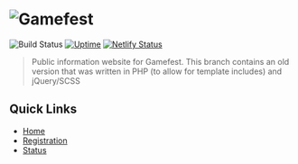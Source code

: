 # ![Gamefest](https://i.imgur.com/yHj9dHw.png)

![Build Status](https://travis-ci.org/gamefest/gamefest.gg.svg?branch=2018) [![Uptime](https://img.shields.io/uptimerobot/ratio/7/m783061174-5895f5de260c10bfde45892d.svg)](https://status.gamefest.gg) [![Netlify Status](https://api.netlify.com/api/v1/badges/41ccad3c-9e89-48c1-b7db-a91f07cedc9f/deploy-status)](https://app.netlify.com/sites/gamefest/deploys)

> Public information website for Gamefest. This branch contains an old version that was written in PHP (to allow for template includes) and jQuery/SCSS

## Quick Links

- [Home](https://2018.gamefest.gg)
- [Registration](https://2018.gamefest.gg/register)
- [Status](https://status.gamefest.gg)
